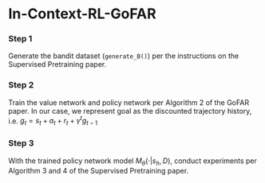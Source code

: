 # In-Context-RL-GoFAR
### Step 1
Generate the bandit dataset (`generate_B()`) per the instructions on the Supervised Pretraining paper.
### Step 2
Train the value network and policy network per Algorithm 2 of the GoFAR paper. In our case, we represent goal as the discounted trajectory history, i.e. $g_t=s_t+a_t+r_t+\gamma^t g_{t-1}$
### Step 3
With the trained policy network model $M_\theta(·|s_h, D)$, conduct experiments per Algorithm 3 and 4 of the Supervised Pretraining paper.
